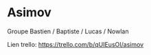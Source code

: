 # Asimov
Groupe Bastien / Baptiste / Lucas / Nowlan

Lien trello: https://trello.com/b/qUIEusOI/asimov

